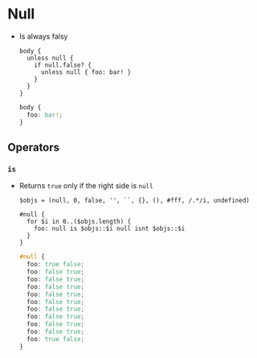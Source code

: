 Null
====

- Is always falsy

  ~~~ lay
  body {
    unless null {
      if null.false? {
        unless null { foo: bar! }
      }
    }
  }
  ~~~

  ~~~ css
  body {
    foo: bar!;
  }
  ~~~

## Operators

### `is`

- Returns `true` only if the right side is `null`

  ~~~ lay
  $objs = (null, 0, false, '', ``, {}, (), #fff, /.*/i, undefined)

  #null {
    for $i in 0..($objs.length) {
      foo: null is $objs::$i null isnt $objs::$i
    }
  }
  ~~~

  ~~~ css
  #null {
    foo: true false;
    foo: false true;
    foo: false true;
    foo: false true;
    foo: false true;
    foo: false true;
    foo: false true;
    foo: false true;
    foo: false true;
    foo: false true;
    foo: true false;
  }
  ~~~

